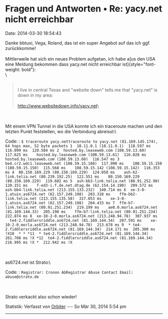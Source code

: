 Fragen und Antworten • Re: yacy.net nicht erreichbar
====================================================

Date: 2014-03-30 18:54:43

Danke bbtuxi, Vega, Roland, das ist ein super Angebot auf das ich ggf.
zurückkomme!\
\
Mittlerweile hat sich ein neues Problem aufgetan, ich habe a[us den USA
eine Meldung bekommen dass yacy.net nicht erreichbar
ist]{style="font-weight: bold"}:\
\

> <div>
>
> \
> I live in central Texas and \"website down\" tells me that
> \"yacy.net\" is down in my area:\
> \
> <http://www.websitedown.info/yacy.net>\
>
> </div>

\
\
Mit einem VPN Tunnel in die USA konnte ich ein traceroute machen und den
letzten Punkt feststellen, wo die Verbindung abreisst:\

Code: 
:   `$ traceroute yacy.nettraceroute to yacy.net (81.169.145.174), 64 hops max, 52 byte packets 1  10.11.0.1 (10.11.0.1)  118.597 ms  116.099 ms  120.584 ms 2  hosted.by.leaseweb.com (108.59.13.60)  117.625 ms    hosted.by.leaseweb.com (108.59.13.61)  116.028 ms    hosted.by.leaseweb.com (108.59.13.60)  116.547 ms 3  be4.cr2.wdc1.leaseweb.net (108.59.15.108)  117.990 ms    108.59.15.150 (108.59.15.150)  115.568 ms    108.59.15.142 (108.59.15.142)  116.353 ms 4  80.150.169.229 (80.150.169.229)  124.058 ms    ash-b2-link.telia.net (80.239.192.25)  122.551 ms    80.150.169.229 (80.150.169.229)  119.602 ms 5  ash-bb3-link.telia.net (80.91.252.90)  120.151 ms    f-ed3-i.f.de.net.dtag.de (62.154.14.190)  209.572 ms    ash-bb4-link.telia.net (213.155.133.232)  140.714 ms 6  xe-3-0-1.atuin.as6724.net (62.157.249.198)  203.310 ms    ffm-bb2-link.telia.net (213.155.135.58)  317.053 ms    xe-3-0-1.atuin.as6724.net (62.157.249.198)  204.433 ms 7  ffm-b7-link.telia.net (80.91.251.234)  219.199 ms    ae0.0.morla.as6724.net (81.169.144.33)  205.190 ms    ffm-b7-link.telia.net (80.91.251.234)  222.874 ms 8  xe-10-2-0.morla.as6724.net (213.248.94.78)  307.937 ms    te4-2.fiddlersriddle.as6724.net (81.169.144.34)  207.591 ms    xe-10-2-0.morla.as6724.net (213.248.94.78)  213.678 ms 9  * te4-2.fiddlersriddle.as6724.net (81.169.144.34)  214.171 ms  205.300 ms !X10  * * *11  * te4-2.fiddlersriddle.as6724.net (81.169.144.34)  261.708 ms !X *12  te4-2.fiddlersriddle.as6724.net (81.169.144.34)  216.995 ms !X *  212.942 ms !X`

\
\
as6724.net ist Strato:\

Code: 
:   `Registrar: Cronon AGRegistrar Abuse Contact Email: abuse@strato.de`

\
\
Strato verkackt also schon wieder!

Statistik: Verfasst von
[Orbiter](http://forum.yacy-websuche.de/memberlist.php?mode=viewprofile&u=2)
--- So Mär 30, 2014 5:54 pm

------------------------------------------------------------------------
